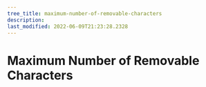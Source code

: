 ```yaml
---
tree_title: maximum-number-of-removable-characters
description: 
last_modified: 2022-06-09T21:23:28.2328
---
```


# Maximum Number of Removable Characters
